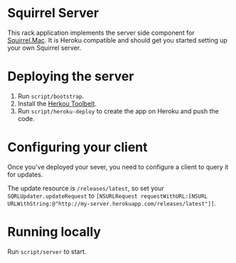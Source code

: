 # Squirrel Server

This rack application implements the server side component for
[Squirrel.Mac](https://github.com/Squirrel/Squirrel.Mac). It is Heroku
compatible and should get you started setting up your own Squirrel server.

# Deploying the server

1. Run `script/bootstrap`.
1. Install the [Herkou Toolbelt](https://toolbelt.heroku.com).
1. Run `script/heroku-deploy` to create the app on Heroku and push the code.

# Configuring your client

Once you've deployed your sever, you need to configure a client to query it for
updates.

The update resource is `/releases/latest`, so set your
`SQRLUpdater.updateRequest` to
`[NSURLRequest requestWithURL:[NSURL URLWithString:@"http://my-server.herokuapp.com/releases/latest"]]`.

# Running locally

Run `script/server` to start.

